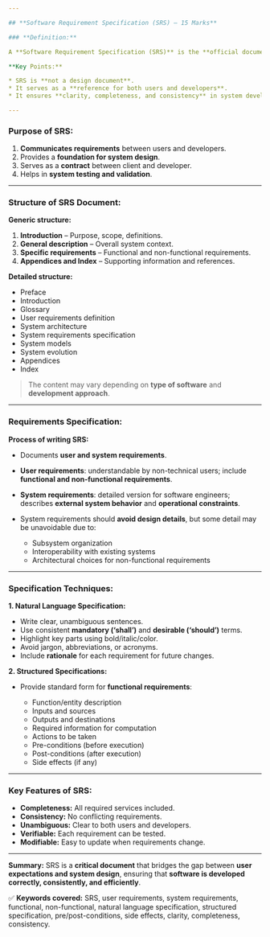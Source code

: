 ```yaml
---

## **Software Requirement Specification (SRS) – 15 Marks**

### **Definition:**

A **Software Requirement Specification (SRS)** is the **official document** that states what is required from system developers. It provides a **clear, unambiguous description** of **user and system requirements**, defining **WHAT the system should do** rather than **HOW it should be implemented**.

**Key Points:**

* SRS is **not a design document**.
* It serves as a **reference for both users and developers**.
* It ensures **clarity, completeness, and consistency** in system development.

---
```


### **Purpose of SRS:**

1. **Communicates requirements** between users and developers.
2. Provides a **foundation for system design**.
3. Serves as a **contract** between client and developer.
4. Helps in **system testing and validation**.

---

### **Structure of SRS Document:**

**Generic structure:**

1. **Introduction** – Purpose, scope, definitions.
2. **General description** – Overall system context.
3. **Specific requirements** – Functional and non-functional requirements.
4. **Appendices and Index** – Supporting information and references.

**Detailed structure:**

* Preface
* Introduction
* Glossary
* User requirements definition
* System architecture
* System requirements specification
* System models
* System evolution
* Appendices
* Index

> The content may vary depending on **type of software** and **development approach**.

---

### **Requirements Specification:**

**Process of writing SRS:**

* Documents **user and system requirements**.
* **User requirements**: understandable by non-technical users; include **functional and non-functional requirements**.
* **System requirements**: detailed version for software engineers; describes **external system behavior** and **operational constraints**.
* System requirements should **avoid design details**, but some detail may be unavoidable due to:

  * Subsystem organization
  * Interoperability with existing systems
  * Architectural choices for non-functional requirements

---

### **Specification Techniques:**

**1. Natural Language Specification:**

* Write clear, unambiguous sentences.
* Use consistent **mandatory (‘shall’)** and **desirable (‘should’)** terms.
* Highlight key parts using bold/italic/color.
* Avoid jargon, abbreviations, or acronyms.
* Include **rationale** for each requirement for future changes.

**2. Structured Specifications:**

* Provide standard form for **functional requirements**:

  * Function/entity description
  * Inputs and sources
  * Outputs and destinations
  * Required information for computation
  * Actions to be taken
  * Pre-conditions (before execution)
  * Post-conditions (after execution)
  * Side effects (if any)

---

### **Key Features of SRS:**

* **Completeness:** All required services included.
* **Consistency:** No conflicting requirements.
* **Unambiguous:** Clear to both users and developers.
* **Verifiable:** Each requirement can be tested.
* **Modifiable:** Easy to update when requirements change.

---

**Summary:**
SRS is a **critical document** that bridges the gap between **user expectations and system design**, ensuring that **software is developed correctly, consistently, and efficiently**.

✅ **Keywords covered:** SRS, user requirements, system requirements, functional, non-functional, natural language specification, structured specification, pre/post-conditions, side effects, clarity, completeness, consistency.

